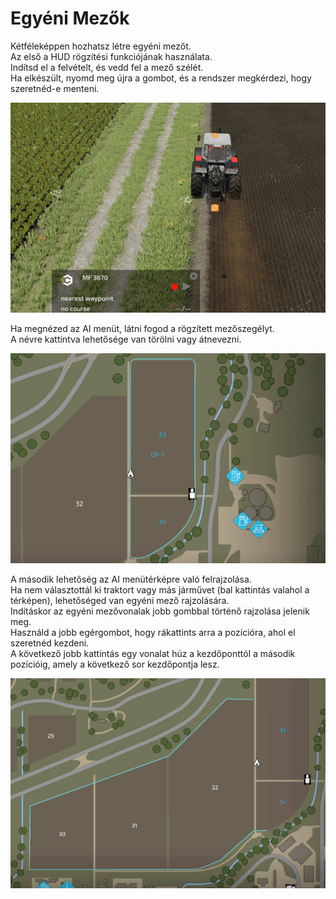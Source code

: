 # Egyéni Mezők

  
Kétféleképpen hozhatsz létre egyéni mezőt.  
Az első a HUD rögzítési funkciójának használata.  
Indítsd el a felvételt, és vedd fel a mező szélét.  
Ha elkészült, nyomd meg újra a gombot, és a rendszer megkérdezi, hogy szeretnéd-e menteni.  

![Image](../assets/images/recordcustomhelp_0_0_765_510.png)

  
Ha megnézed az AI menüt, látni fogod a rögzített mezőszegélyt.  
A névre kattintva lehetősége van törölni vagy átnevezni.  

![Image](../assets/images/donecustomhelp_0_0_765_510.png)

  
A második lehetőség az AI menütérképre való felrajzolása.  
Ha nem választottál ki traktort vagy más járművet (bal kattintás valahol a térképen), lehetőséged van egyéni mező rajzolására.  
Indításkor az egyéni mezővonalak jobb gombbal történő rajzolása jelenik meg.  
Használd a jobb egérgombot, hogy rákattints arra a pozícióra, ahol el szeretnéd kezdeni.  
A következő jobb kattintás egy vonalat húz a kezdőponttól a második pozícióig, amely a következő sor kezdőpontja lesz.  

![Image](../assets/images/drawcustomhelp_0_0_765_510.png)

